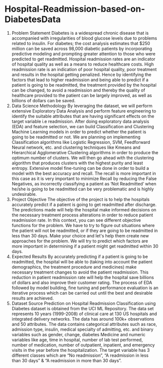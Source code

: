 # Hospital-Readmission-based-on-DiabetesData

1.	Problem Statement
Diabetes is a widespread chronic disease that is accompanied with irregularities of blood glucose levels due to problems related to insulin. For diabetes; the cost analysis estimates that $250 million can be saved across 98,000 diabetic patients by incorporating predictive modeling and prompting greater attention to those who were predicted to get readmitted. Hospital readmission rates are an indicator of hospital quality as well as a means to reduce healthcare costs. High readmission rate is an indication of poor hospital quality, poor treatment and results in the hospital getting penalized. Hence by identifying the factors that lead to higher readmission and being able to predict if a patient is going to be readmitted, the treatment provided by the hospital can be changed, to avoid a readmission and thereby the quality of healthcare provided to the patient can be largely improved, as well as billions of dollars can be saved. 
2.	Data Science Methodology
By leveraging the dataset, we will perform extensive Exploratory Data Analysis and perform feature engineering to identify the suitable attributes that are having significant effects on the target variable i.e readmission. After doing exploratory data analysis (EDA) and feature selection, we can build Classification and Clustering Machine Learning models in order to predict whether the patient is going to be readmitted or not. We are planning on implementing Classification algorithms like Logistic Regression, SVM, Feedforward Neural network, etc. and clustering techniques like Kmeans and Hierarchical Agglomerative Clustering algorithms in order to produce the optimum number of clusters. We will then go ahead with the clustering algorithm that produces clusters with the highest purity and least entropy. Extensive model fine-tuning can be done in order to build a model with the best accuracy and recall. The recall is more important in this case as it is very important to minimize Recall by reducing the False Negatives, as incorrectly classifying a patient as ‘Not Readmitted’ when he/she is going to be readmitted can be very problematic and is highly undesirable. 
3.	Project Objective
The objective of the project is to help the hospitals accurately predict if a patient is going to get readmitted after discharge. The predictions made will help the hospital make informed decisions on the necessary treatment process alterations in order to reduce patient readmission rate. In this context, you can see different objective functions for the problem. We have to try to figure out situations where the patient will not be readmitted, or if they are going to be readmitted in less than 30 days. Make your choice and let's help them create new approaches for the problem. We will try to predict which factors are more important in determining if a patient might get readmitted within 30 days. 
4.	Expected Results
By accurately predicting if a patient is going to be readmitted, the hospital will be able to (taking into account the patient demographics, the treatment procedure and medicines) make necessary treatment changes to avoid the patient readmission. This reduction in patient readmission rate will help the hospital save billions of dollars and also improve their customer rating. The process of EDA followed by model building, fine tuning and performance evaluation is an iterative process which can be carried out until the best and desirable results are achieved. 
5.	Dataset Source
Prediction on Hospital Readmission Classification using Diabetes dataset is obtained from the UCI ML Repository. The data set represents 10 years (1999-2008) of clinical care at 130 US hospitals and integrated delivery networks. The data has around 100k+ observations and 50 attributes. The data contains categorical attributes such as race, admission type, insulin, medical specialty of admitting, etc. and binary variables such as gender, change, diabetes Medicine and numeric variables like age, time in hospital, number of lab test performed, number of medication, number of outpatient, inpatient, and emergency visits in the year before the hospitalization. The target variable has 3 different classes which are “No readmission”, “A readmission in less than 30 days” & “A readmission in more than 30 days”.
